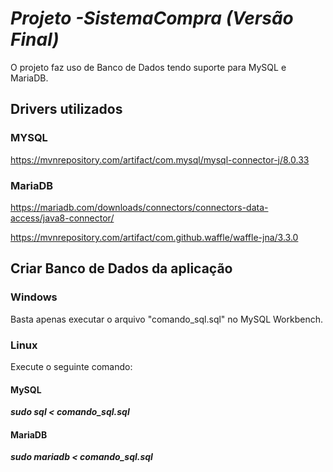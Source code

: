 # *Projeto -SistemaCompra (Versão Final)*

O projeto faz uso de Banco de Dados tendo suporte para MySQL e MariaDB.


## Drivers utilizados

### MYSQL
https://mvnrepository.com/artifact/com.mysql/mysql-connector-j/8.0.33

### MariaDB

https://mariadb.com/downloads/connectors/connectors-data-access/java8-connector/

https://mvnrepository.com/artifact/com.github.waffle/waffle-jna/3.3.0

## Criar Banco de Dados da aplicação

### Windows

Basta apenas executar o arquivo "comando_sql.sql" no MySQL Workbench.

### Linux

Execute o seguinte comando:

#### MySQL

***sudo sql < comando_sql.sql***

#### MariaDB

***sudo mariadb < comando_sql.sql***
